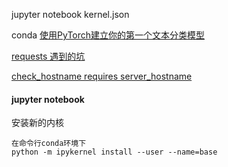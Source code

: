 jupyter notebook
kernel.json

conda 
[使用PyTorch建立你的第一个文本分类模型](https://cloud.tencent.com/developer/article/1594019)

[requests 遇到的坑](https://www.liaoxuefeng.com/discuss/969955749132672/1414697421111328)

[check_hostname requires server_hostname](https://blog.csdn.net/y_dd6011/article/details/117520961)



#### jupyter notebook

安装新的内核

~~~
在命令行conda环境下
python -m ipykernel install --user --name=base
~~~


